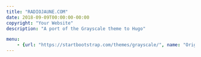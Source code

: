 ```yaml
---
title: "RADIOJAUNE.COM"
date: 2018-09-09T00:00:00-00:00
copyright: "Your Website"
description: "A port of the Grayscale theme to Hugo"

menu:
    - {url: "https://startbootstrap.com/themes/grayscale/", name: "Original"}
---
```

